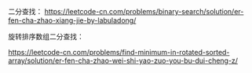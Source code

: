 二分查找： https://leetcode-cn.com/problems/binary-search/solution/er-fen-cha-zhao-xiang-jie-by-labuladong/

旋转排序数组二分查找：

https://leetcode-cn.com/problems/find-minimum-in-rotated-sorted-array/solution/er-fen-cha-zhao-wei-shi-yao-zuo-you-bu-dui-cheng-z/